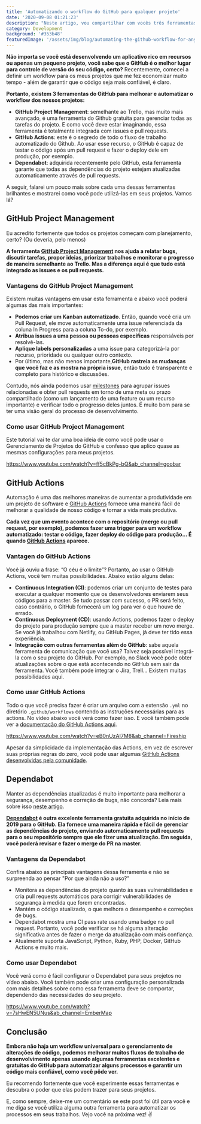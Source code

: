 ```yaml
---
title: 'Automatizando o workflow do GitHub para qualquer projeto'
date: '2020-09-08 01:21:23'
description: "Neste artigo, vou compartilhar com vocês três ferramentas incríveis do GitHub que uso para automatizar processos para todos os meus projetos desde o início. Isso me ajuda a lidar com um dos maiores desafios para desenvolvedores de software: gerenciar alterações de código."
category: Development
background: '#353b48'
featuredImage: '/assets/img/blog/automating-the-github-workflow-for-any-project.jpg'
---
```


**Não importa se você está desenvolvendo um aplicativo rico em recursos ou apenas um pequeno projeto, você sabe que o GitHub é o melhor lugar para controle de versão do seu código, certo?** Recentemente, comecei a definir um workflow para os meus projetos que me fez economizar muito tempo - além de garantir que o código seja mais confiável, é claro.

**Portanto, existem 3 ferramentas do GitHub para melhorar e automatizar o workflow dos nossos projetos:**

- **GitHub Project Management**: semelhante ao Trello, mas muito mais avançado, é uma ferramenta do Github gratuita para gerenciar todas as tarefas do projeto. E como você deve estar imaginando, essa ferramenta é totalmente integrada com issues e pull requests.
- **GitHub Actions**: este é o segredo de todo o fluxo de trabalho automatizado do Github. Ao usar esse recurso, o GitHub é capaz de testar o código após um pull request e fazer o deploy dele em produção, por exemplo.
- **Dependabot**: adquirida recentemente pelo GitHub, esta ferramenta garante que todas as dependências do projeto estejam atualizadas automaticamente através de pull requests.

A seguir, falarei um pouco mais sobre cada uma dessas ferramentas brilhantes e mostrarei como você pode utilizá-las em seus projetos. Vamos lá?

## GitHub Project Management

Eu acredito fortemente que todos os projetos começam com planejamento, certo? (Ou deveria, pelo menos)

**A ferramenta [GitHub Project Management](https://github.com/features/project-management/) nos ajuda a relatar bugs, discutir tarefas, propor ideias, priorizar trabalhos e monitorar o progresso de maneira semelhante ao Trello. Mas a diferença aqui é que tudo está integrado as issues e os pull requests.**

### Vantagens do GitHub Project Management

Existem muitas vantagens em usar esta ferramenta e abaixo você poderá algumas das mais importantes:

- **Podemos criar um Kanban automatizado**. Então, quando você cria um Pull Request, ele move automaticamente uma issue referenciada da coluna In Progress para a coluna To-do, por exemplo.
- **Atribua issues a uma pessoa ou pessoas específicas** responsáveis por resolvê-las.
- **Aplique labels personalizadas** a uma issue para categorizá-la por recurso, prioridade ou qualquer outro contexto.
- Por último, mas não menos importante,**GitHub rastreia as mudanças que você faz e as mostra na própria issue**, então tudo é transparente e completo para histórico e discussões.

Contudo, nós ainda podemos usar [milestones](https://docs.github.com/en/github/managing-your-work-on-github/about-milestones ) para agrupar issues relacionadas e obter pull requests em torno de uma meta ou prazo compartilhado (como um lançamento de uma feature ou um recurso importante) e verificar todo o progresso deles juntos. É muito bom para se ter uma visão geral do processo de desenvolvimento.

### Como usar GitHub Project Management

Este tutorial vai te dar uma boa ideia de como você pode usar o Gerenciamento de Projetos do GitHub e confesso que aplico quase as mesmas configurações para meus projetos.

https://www.youtube.com/watch?v=ff5cBkPg-bQ&ab_channel=goobar

## GitHub Actions

Automação é uma das melhores maneiras de aumentar a produtividade em um projeto de software e [GitHub Actions](https://github.com/features/actions) fornece uma maneira fácil de melhorar a qualidade de nosso código e tornar a vida mais produtiva.

**Cada vez que um evento acontece com o repositório (merge ou pull request, por exemplo), podemos fazer uma trigger para um workflow automatizado: testar o código, fazer deploy do código para produção... É quando [GitHub Actions](https://github.com/features/actions) aparece.**

### Vantagen do GitHub Actions

Você já ouviu a frase: “O céu é o limite”? Portanto, ao usar o GitHub Actions, você tem muitas possibilidades. Abaixo estão alguns delas:

- **Continuous Integration (CI)**: podemos criar um conjunto de testes para executar a qualquer momento que os desenvolvedores enviarem seus códigos para a master. Se tudo passar com sucesso, o PR será feito, caso contrário, o GitHub fornecerá um log para ver o que houve de errado.
- **Continuous Deployment (CD)**: usando Actions, podemos fazer o deploy do projeto para produção sempre que a master receber um novo merge. Se você já trabalhou com Netlify, ou GitHub Pages, já deve ter tido essa experiência.
- **Integração com outras ferramentas além do GitHub**: sabe aquela ferramenta de comunicação que você usa? Talvez seja possível integrá-la com o seu projeto do GitHub. Por exemplo, no Slack você pode obter atualizações sobre o que está acontecendo no GitHub sem sair da ferramenta. Você também pode integrar o Jira, Trell... Existem muitas possibilidades aqui.

### Como usar GitHub Actions

Todo o que você precisa fazer é criar um arquivo com a extensão `.yml` no diretório `.github/workflows` contendo as instruções necessárias para as actions. No vídeo abaixo você verá como fazer isso. E você também pode ver a [ documentacão do GitHub Actions aqui](https://docs.github.com/en/actions).

https://www.youtube.com/watch?v=eB0nUzAI7M8&ab_channel=Fireship

Apesar da simplicidade da implementação das Actions, em vez de escrever suas próprias regras do zero, você pode usar algumas [GitHub Actions desenvolvidas pela comunidade](https://github.com/marketplace?type=actions ).

## Dependabot

Manter as dependências atualizadas é muito importante para melhorar a segurança, desempenho e correção de bugs, não concorda? Leia mais sobre isso [neste artigo](https://dependabot.com/blog/why-bother/).

**[Dependabot](https://dependabot.com/) é outra excelente ferramenta gratuita adquirida no início de 2019 para o GitHub. Ela fornece uma maneira rápida e fácil de gerenciar as dependências do projeto, enviando automaticamente pull requests para o seu repositório sempre que ele fizer uma atualização. Em seguida, você poderá revisar e fazer o merge do PR na master.**

### Vantagens da Dependabot

Confira abaixo as principais vantagens dessa ferramenta e não se surpreenda ao pensar "Por que ainda não a uso?"

- Monitora as dependências do projeto quanto às suas vulnerabilidades e cria pull requests automáticos para corrigir vulnerabilidades de segurança à medida que forem encontradas.
- Mantém o código atualizado, o que melhora o desempenho e correções de bugs.
- Dependabot mostra uma CI pass rate usando uma badge no pull request. Portanto, você pode verificar se há alguma alteração significativa antes de fazer o merge da atualização com mais confiança.
- Atualmente suporta JavaScript, Python, Ruby, PHP, Docker, GitHub Actions e muito mais.

### Como usar Dependabot

Você verá como é fácil configurar o Dependabot para seus projetos no vídeo abaixo. Você também pode criar uma configuração personalizada com mais detalhes sobre como essa ferramenta deve se comportar, dependendo das necessidades do seu projeto.

https://www.youtube.com/watch?v=7sHwEN5UNus&ab_channel=EmberMap

## Conclusão

**Embora não haja um workflow universal para o gerenciamento de alterações de código, podemos melhorar muitos fluxos de trabalho de desenvolvimento apenas usando algumas ferramentas excelentes e gratuitas do GitHub para automatizar alguns processos e garantir um código mais confiável, como você pôde ver.**

Eu recomendo fortemente que você experimente essas ferramentas e descubra o poder que elas podem trazer para seus projetos.

E, como sempre, deixe-me um comentário se este post foi útil para você e me diga se você utiliza alguma outra ferramenta para automatizar os processos em seus trabalhos. Vejo você na próxima vez! ✌
